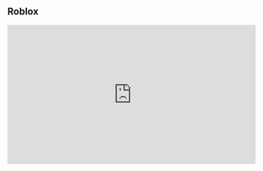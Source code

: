 ## Roblox

<iframe width="560" height="315" src="https://https://www.youtube.com/embed/9QyAJmpLEH4&t=3s" frameborder="0" allow="autoplay; encrypted-media" allowfullscreen></iframe>





